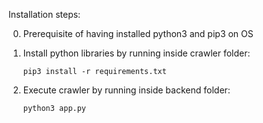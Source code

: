 Installation steps:

0. Prerequisite of having installed python3 and pip3 on OS

1. Install python libraries by running inside crawler folder: 
    ```shel 
    pip3 install -r requirements.txt
    ```
2. Execute crawler by running inside backend folder:
    ```shel
    python3 app.py
    ```